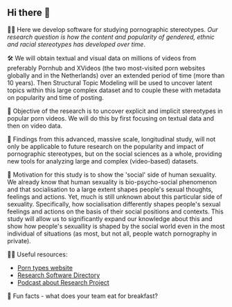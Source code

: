 ## Hi there 👋


🙋‍♀️ Here we develop software for studying pornographic stereotypes. 
*Our research question is how the content and popularity of gendered, ethnic and racial stereotypes has developed over time*.

🛠️ We will obtain textual and visual data on millions of videos from preferably Pornhub and XVideos (the two most-visited porn websites globally and in the Netherlands) over an extended period of time (more than 10 years). Then Structural Topic Modeling will be used to uncover latent topics within this large complex dataset and to couple these with metadata on popularity and time of posting.

🍌 Objective of the research is to uncover explicit and implicit stereotypes in popular porn videos. We will do this by first focusing on textual data and then on video data.

🍒 Findings from this advanced, massive scale, longitudinal study, will not only be applicable to future research on the popularity and impact of pornographic stereotypes, but on the social sciences as a whole, providing new tools for analyzing large and complex (video-based) datasets.

🥅 Motivation for this study is to show the 'social' side of human sexuality. We already know that human sexuality is bio-psycho-social phenomenon and that socialisation to a large extent shapes people's sexual thoughts, feelings and actions. Yet, much is still unknown about this particular side of sexuality. Specifically, how socialisation differently shapes people's sexual feelings and actions on the basis of their social positions and contexts. This study will allow us to significantly expand our knowledge about this and show how people's sexuallity is shaped by the social world even in the most individual of situations (as most, but not all, people watch pornography in private).


👩‍💻 Useful resources: 
- [Porn types website](https://porn-types.com/)
- [Research Software Directory](https://research-software-directory.org/projects/ptypes)
- [Podcast about Research Project](https://open.spotify.com/episode/7bv14RRx36tbkSxB9Pxpxx)

🍿 Fun facts - what does your team eat for breakfast?

